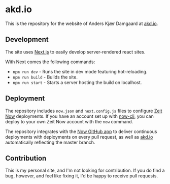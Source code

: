 # akd.io

This is the repository for the website of Anders Kjær Damgaard at [akd.io](https://akd.io/).

## Development

The site uses [Next.js](https://nextjs.org/) to easily develop server-rendered react sites.

With Next comes the following commands:

- `npm run dev` - Runs the site in dev mode featuring hot-reloading.
- `npm run build` - Builds the site.
- `npm run start` - Starts a server hosting the build on localhost.

## Deployment

The repository includes `now.json` and `next.config.js` files to configure [Zeit Now](https://zeit.co/now) deployments.
If you have an account set up with [now-cli](https://github.com/zeit/now-cli), you can deploy to your own Zeit Now account with the `now` command.

The repository integrates with the [Now GitHub app](https://zeit.co/github) to deliver continuous deployments with deployments on every pull request, as well as [akd.io](https://akd.io/) automatically reflecting the master branch.

## Contribution

This is my personal site, and I'm not looking for contribution. If you do find a bug, however, and feel like fixing it, I'd be happy to receive pull requests.
